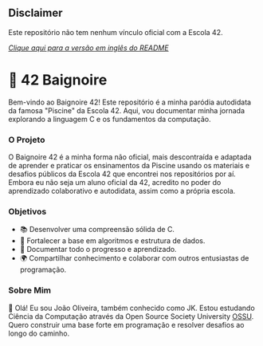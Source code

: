 ## Disclaimer

Este repositório não tem nenhum vínculo oficial com a Escola 42.

[*Clique aqui para a versão em inglês do README*](README.en.md)

# 🛁 42 Baignoire

Bem-vindo ao Baignoire 42! Este repositório é a minha paródia autodidata da famosa "Piscine" da Escola 42. Aqui, vou documentar minha jornada explorando a linguagem C e os fundamentos da computação.

### O Projeto

O Baignoire 42 é a minha forma não oficial, mais descontraída e adaptada de aprender e praticar os ensinamentos da Piscine usando os materiais e desafios públicos da Escola 42 que encontrei nos repositórios por aí. Embora eu não seja um aluno oficial da 42, acredito no poder do aprendizado colaborativo e autodidata, assim como a própria escola.

### Objetivos

- 📚 Desenvolver uma compreensão sólida de C.
- 🧠 Fortalecer a base em algoritmos e estrutura de dados.
- 📝 Documentar todo o progresso e aprendizado.
- 🌍 Compartilhar conhecimento e colaborar com outros entusiastas de programação.

### Sobre Mim

👋 Olá! Eu sou João Oliveira, também conhecido como JK. Estou estudando Ciência da Computação através da Open Source Society University [OSSU](https://github.com/ossu/computer-science). Quero construir uma base forte em programação e resolver desafios ao longo do caminho.
